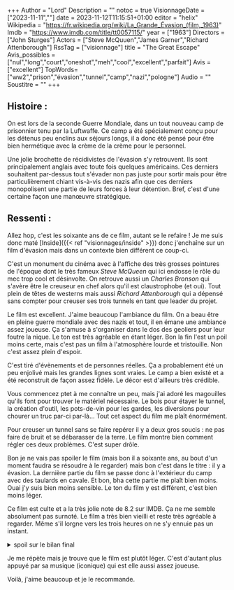+++
Author = "Lord"
Description = ""
notoc = true
VisionnageDate = ["2023-11-11",""]
date = 2023-11-12T11:15:51+01:00
editor = "helix"
Wikipedia = "https://fr.wikipedia.org/wiki/La_Grande_Évasion_(film,_1963)"
Imdb = "https://www.imdb.com/title/tt0057115/"
year = ["1963"]
Directors = ["John Sturges"]
Actors = ["Steve McQuuen","James Garner","Richard Attenborough"]
RssTag = ["visionnage"]
title = "The Great Escape"
Avis_possibles = ["nul","long","court","oneshot","meh","cool","excellent","parfait"]
Avis = ["excellent"] 
TopWords=["ww2","prison","évasion","tunnel","camp","nazi","pologne"]
Audio = ""
Soustitre = ""
+++
## Histoire : 
On est lors de la seconde Guerre Mondiale, dans un tout nouveau camp de prisonnier tenu par la Luftwaffe.
Ce camp a été spécialement conçu pour les détenus peu enclins aux séjours longs, il a donc été pensé pour être bien hermétique avec la crème de la crème pour le personnel.

Une jolie brochette de récidivistes de l'évasion s'y retrouvent.
Ils sont principalement anglais avec toute fois quelques américains.
Ces derniers souhaitent par-dessus tout s'évader non pas juste pour sortir mais pour être particulièrement chiant vis-à-vis des nazis afin que ces derniers monopolisent une partie de leurs forces à leur détention.
Bref, c'est d'une certaine façon une manœuvre stratégique.

## Ressenti :
Allez hop, c'est les soixante ans de ce film, autant se le refaire !
Je me suis donc maté [Inside]({{< ref "visionnages/inside" >}}) donc j'enchaîne sur un film d'évasion mais dans un contexte bien différent ce coup-ci.

C'est un monument du cinéma avec à l'affiche des très grosses pointures de l'époque dont le très fameux *Steve McQueen* qui ici endosse le rôle du mec trop cool et désinvolte.
On retrouve aussi un *Charles Bronson* qui s'avère être le creuseur en chef alors qu'il est claustrophobe (et oui).
Tout plein de têtes de westerns mais aussi *Richard Attenborough* qui a dépensé sans compter pour creuser ses trois tunnels en tant que leader du projet.

Le film est excellent.
J'aime beaucoup l'ambiance du film.
On a beau être en pleine guerre mondiale avec des nazis et tout, il en émane une ambiance assez joueuse.
Ça s'amuse à s'organiser dans le dos des geoliers pour leur foutre la nique.
Le ton est très agréable en étant léger.
Bon la fin l'est un poil moins certe, mais c'est pas un film à l'atmosphère lourde et tristouille.
Non c'est assez plein d'espoir.

C'est tiré d'évènements et de personnes réelles.
Ça a probablement été un peu enjolivé mais les grandes lignes sont vraies.
Le camp a bien existé et a été reconstruit de façon assez fidèle.
Le décor est d'ailleurs très crédible.

Vous commencez ptet à me connaître un peu, mais j'ai adoré les magouilles qu'ils font pour trouver le matériel nécessaire.
Le bois pour étayer le tunnel, la création d'outil, les pots-de-vin pour les gardes, les diversions pour chourer un truc par-ci par-là…
Tout cet aspect du film me plaît énormément.

Pour creuser un tunnel sans se faire repérer il y a deux gros soucis : ne pas faire de bruit et se débarasser de la terre.
Le film montre bien comment régler ces deux problèmes.
C'est super drôle.

Bon je ne vais pas spoiler le film (mais bon il a soixante ans, au bout d'un moment faudra se résoudre à le regarder) mais bon c'est dans le titre : il y a évasion.
La dernière partie du film se passe donc à l'extérieur du camp avec des taulards en cavale.
Et bon, bha cette partie me plaît bien moins.
Ouai j'y suis bien moins sensible.
Le ton du film y est différent, c'est bien moins léger.

Ce film est culte et a la très jolie note de 8.2 sur IMDB.
Ça ne me semble absolument pas surnoté.
Le film a très bien vieilli et reste très agréable à regarder.
Même s'il lorgne vers les trois heures on ne s'y ennuie pas un instant.

<details><summary>spoil sur le bilan final</summary>

À la fin 76 prisonniers se font la malle.
Une bonne partie a été récupérée et cinquante d'entre eux ont été fusillés sans ménagement.
Ces executions seront notamment jugés lors du procès de Nuremberg en tant que crime de guerre.
Il n'y aura au final que trois prisonniers qui s'en seront tirés.

</details>

Je me répète mais je trouve que le film est plutôt léger.
C'est d'autant plus appuyé par sa musique (iconique) qui est elle aussi assez joueuse.

Voilà, j'aime beaucoup et je le recommande.
